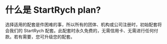 # 什么是 StartRych plan?

选择适用的配套是件困难的事，所以所有的团体、机构或公司注册时，初始配套将会我们的 StartRych 配套。此配套时永久免费的，无需信用卡、无需进行任何付款。若有需要，您可升级您的配套。
